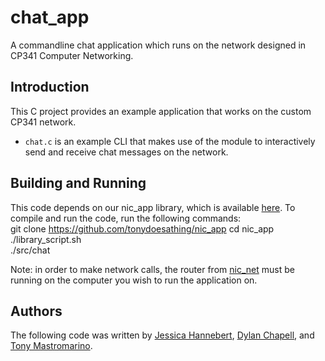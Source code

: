 # chat_app
A commandline chat application which runs on the network designed in CP341 Computer Networking.

## Introduction
This C project provides an example application that works on the custom CP341 network.
- `chat.c` is an example CLI that makes use of the module to interactively send and receive chat messages on the network.

## Building and Running
This code depends on our nic_app library, which is available [here](https://github.com/tonydoesathing/nic_app). To compile and run the code, run the following commands:  
git clone https://github.com/tonydoesathing/nic_app
cd nic_app  
./library_script.sh  
./src/chat

Note: in order to make network calls, the router from [nic_net](https://github.com/Jessicat-H/nic_net) must be running on the computer you wish to run the application on.

## Authors
The following code was written by [Jessica Hannebert](https://github.com/Jessicat-H), [Dylan Chapell](https://github.com/dylanchapell), and [Tony Mastromarino](https://github.com/tonydoesathing).
